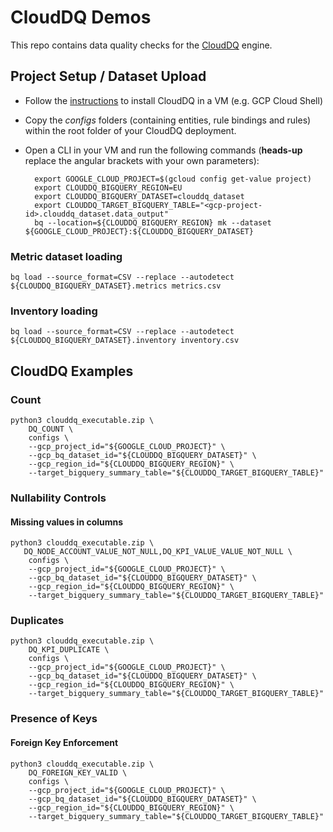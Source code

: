 # CloudDQ Demos
This repo contains data quality checks for the [CloudDQ](https://github.com/GoogleCloudPlatform/cloud-data-quality) engine. 

## Project Setup / Dataset Upload

* Follow the [instructions](https://github.com/GoogleCloudPlatform/cloud-data-quality/blob/main/USERMANUAL.md) to install CloudDQ in a VM (e.g. GCP Cloud Shell)
* Copy the *configs* folders (containing entities, rule bindings and rules) within the root folder of your CloudDQ deployment. 
* Open a CLI in your VM and run the following commands (**heads-up** replace the angular brackets with your own parameters):

        export GOOGLE_CLOUD_PROJECT=$(gcloud config get-value project)
        export CLOUDDQ_BIGQUERY_REGION=EU
        export CLOUDDQ_BIGQUERY_DATASET=clouddq_dataset
        export CLOUDDQ_TARGET_BIGQUERY_TABLE="<gcp-project-id>.clouddq_dataset.data_output"
        bq --location=${CLOUDDQ_BIGQUERY_REGION} mk --dataset ${GOOGLE_CLOUD_PROJECT}:${CLOUDDQ_BIGQUERY_DATASET}

### Metric dataset loading
    bq load --source_format=CSV --replace --autodetect ${CLOUDDQ_BIGQUERY_DATASET}.metrics metrics.csv

### Inventory loading
    bq load --source_format=CSV --replace --autodetect ${CLOUDDQ_BIGQUERY_DATASET}.inventory inventory.csv

## CloudDQ Examples
### Count
    python3 clouddq_executable.zip \
        DQ_COUNT \
        configs \
        --gcp_project_id="${GOOGLE_CLOUD_PROJECT}" \
        --gcp_bq_dataset_id="${CLOUDDQ_BIGQUERY_DATASET}" \
        --gcp_region_id="${CLOUDDQ_BIGQUERY_REGION}" \
        --target_bigquery_summary_table="${CLOUDDQ_TARGET_BIGQUERY_TABLE}"

### Nullability Controls
#### Missing values in columns
    python3 clouddq_executable.zip \
       DQ_NODE_ACCOUNT_VALUE_NOT_NULL,DQ_KPI_VALUE_VALUE_NOT_NULL \
        configs \
        --gcp_project_id="${GOOGLE_CLOUD_PROJECT}" \
        --gcp_bq_dataset_id="${CLOUDDQ_BIGQUERY_DATASET}" \
        --gcp_region_id="${CLOUDDQ_BIGQUERY_REGION}" \
        --target_bigquery_summary_table="${CLOUDDQ_TARGET_BIGQUERY_TABLE}"

### Duplicates
    python3 clouddq_executable.zip \
        DQ_KPI_DUPLICATE \
        configs \
        --gcp_project_id="${GOOGLE_CLOUD_PROJECT}" \
        --gcp_bq_dataset_id="${CLOUDDQ_BIGQUERY_DATASET}" \
        --gcp_region_id="${CLOUDDQ_BIGQUERY_REGION}" \
        --target_bigquery_summary_table="${CLOUDDQ_TARGET_BIGQUERY_TABLE}"

### Presence of Keys
#### Foreign Key Enforcement
    python3 clouddq_executable.zip \
        DQ_FOREIGN_KEY_VALID \
        configs \
        --gcp_project_id="${GOOGLE_CLOUD_PROJECT}" \
        --gcp_bq_dataset_id="${CLOUDDQ_BIGQUERY_DATASET}" \
        --gcp_region_id="${CLOUDDQ_BIGQUERY_REGION}" \
        --target_bigquery_summary_table="${CLOUDDQ_TARGET_BIGQUERY_TABLE}"
